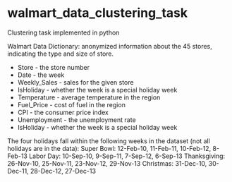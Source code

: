 # walmart_data_clustering_task
Clustering task implemented in python


Walmart Data Dictionary: anonymized information about the 45 stores, indicating the type and size of store.
-	Store - the store number
-	Date - the week
-	Weekly_Sales -  sales for the given store
-	IsHoliday - whether the week is a special holiday week
-	Temperature - average temperature in the region
-	Fuel_Price - cost of fuel in the region
-	CPI - the consumer price index
-	Unemployment - the unemployment rate
-	IsHoliday - whether the week is a special holiday week

The four holidays fall within the following weeks in the dataset (not all holidays are in the data):
Super Bowl: 12-Feb-10, 11-Feb-11, 10-Feb-12, 8-Feb-13
Labor Day: 10-Sep-10, 9-Sep-11, 7-Sep-12, 6-Sep-13
Thanksgiving: 26-Nov-10, 25-Nov-11, 23-Nov-12, 29-Nov-13
Christmas: 31-Dec-10, 30-Dec-11, 28-Dec-12, 27-Dec-13

